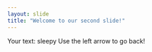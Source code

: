 ```yaml
---
layout: slide
title: "Welcome to our second slide!"
---
```

Your text: sleepy
Use the left arrow to go back!
